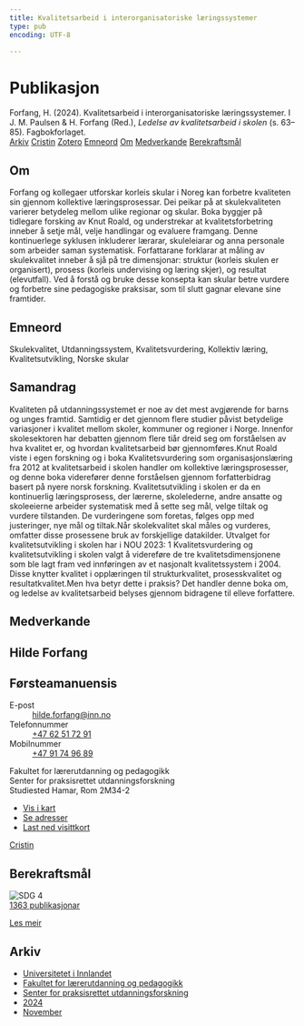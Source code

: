 ```yaml
---
title: Kvalitetsarbeid i interorganisatoriske læringssystemer
type: pub
encoding: UTF-8

---
```

<h1>Publikasjon</h1>
<article id="csl-bib-container-DAZA6SXI" class="csl-bib-container">
  <div class="csl-bib-body"> <div class="csl-entry">Forfang, H. (2024). Kvalitetsarbeid i interorganisatoriske læringssystemer. I J. M. Paulsen &#38; H. Forfang (Red.), <i>Ledelse av kvalitetsarbeid i skolen</i> (s. 63–85). Fagbokforlaget.</div> </div>
  <div class="csl-bib-buttons">
    <a href="#taxonomy-article-DAZA6SXI" alt="archive" class="csl-bib-button">Arkiv</a>
    <a href="https://app.cristin.no/results/show.jsf?id=2325467" alt="Cristin" class="csl-bib-button">Cristin</a>
    <a href="http://zotero.org/groups/5881554/items/DAZA6SXI" alt="Zotero" class="csl-bib-button">Zotero</a>
    <a href="#keywords-article-DAZA6SXI" alt="keywords" class="csl-bib-button">Emneord</a>
    <a href="#about-article-DAZA6SXI" alt="about_pub" class="csl-bib-button">Om</a>
    <a href="#contributors-article-DAZA6SXI" alt="contributors" class="csl-bib-button">Medverkande</a>
    <a href="#sdg-article-DAZA6SXI" alt="sdg" class="csl-bib-button">Berekraftsmål</a>
  </div>
  <div id="csl-bib-meta-container-DAZA6SXI"></div>
</article>
<div id="csl-bib-meta-DAZA6SXI" class="csl-bib-meta">
  <article id="about-article-DAZA6SXI" class="about_pub-article">
    <h1>Om</h1>
    Forfang og kollegaer utforskar korleis skular i Noreg kan forbetre kvaliteten sin gjennom kollektive læringsprosessar. Dei peikar på at skulekvaliteten varierer betydeleg mellom ulike regionar og skular. Boka byggjer på tidlegare forsking av Knut Roald, og understrekar at kvalitetsforbetring inneber å setje mål, velje handlingar og evaluere framgang. Denne kontinuerlege syklusen inkluderer lærarar, skuleleiarar og anna personale som arbeider saman systematisk. Forfattarane forklarar at måling av skulekvalitet inneber å sjå på tre dimensjonar: struktur (korleis skulen er organisert), prosess (korleis undervising og læring skjer), og resultat (elevutfall). Ved å forstå og bruke desse konsepta kan skular betre vurdere og forbetre sine pedagogiske praksisar, som til slutt gagnar elevane sine framtider.
  </article>
  <article id="keywords-article-DAZA6SXI" class="keywords-article">
    <h1>Emneord</h1>
    Skulekvalitet, Utdanningssystem, Kvalitetsvurdering, Kollektiv læring, Kvalitetsutvikling, Norske skular
  </article>
  <article id="abstract-article-DAZA6SXI" class="abstract-article">
    <h1>Samandrag</h1>
    Kvaliteten på utdanningssystemet er noe av det mest avgjørende for barns og unges framtid. Samtidig er det gjennom flere studier påvist betydelige variasjoner i kvalitet mellom skoler, kommuner og regioner i Norge. Innenfor skolesektoren har debatten gjennom flere tiår dreid seg om forståelsen av hva kvalitet er, og hvordan kvalitetsarbeid bør gjennomføres.Knut Roald viste i egen forskning og i boka Kvalitetsvurdering som organisasjonslæring fra 2012 at kvalitetsarbeid i skolen handler om kollektive læringsprosesser, og denne boka viderefører denne forståelsen gjennom forfatterbidrag basert på nyere norsk forskning. Kvalitetsutvikling i skolen er da en kontinuerlig læringsprosess, der lærerne, skolelederne, andre ansatte og skoleeierne arbeider systematisk med å sette seg mål, velge tiltak og vurdere tilstanden. De vurderingene som foretas, følges opp med justeringer, nye mål og tiltak.Når skolekvalitet skal måles og vurderes, omfatter disse prosessene bruk av forskjellige datakilder. Utvalget for kvalitetsutvikling i skolen har i NOU 2023: 1 Kvalitetsvurdering og kvalitetsutvikling i skolen valgt å videreføre de tre kvalitetsdimensjonene som ble lagt fram ved innføringen av et nasjonalt kvalitetssystem i 2004. Disse knytter kvalitet i opplæringen til strukturkvalitet, prosesskvalitet og resultatkvalitet.Men hva betyr dette i praksis? Det handler denne boka om, og ledelse av kvalitetsarbeid belyses gjennom bidragene til elleve forfattere.
  </article>
  <article id="contributors-article-DAZA6SXI" class="contributors-article">
    <h1>Medverkande</h1>
    <div class="personas"> <div class="vrtx-hinn-person-card"> <div class="photo"> <i class="lar la-user-circle missing-person"></i> </div> <div class="info"> <hgroup><h1>Hilde Forfang</h1> <h2>Førsteamanuensis</h2> </hgroup><dl> <dt>E-post</dt> <dd> <a href="mailto:hilde.forfang@inn.no">hilde.forfang@inn.no</a> </dd> <dt>Telefonnummer</dt> <dd><a href="tel:+4762517291"> +47 62 51 72 91 </a></dd> <dt>Mobilnummer</dt> <dd><a href="tel:+4791749689"> +47 91 74 96 89 </a></dd> </dl> <p> Fakultet for lærerutdanning og pedagogikk<br> Senter for praksisrettet utdanningsforskning<br> Studiested Hamar, Rom 2M34-2 </p> <ul class="vrtx-hinn-links"> <li><a href="https://www.google.com/maps?q=60.79582,11.07304">Vis i kart</a></li> <li><a href="https://www.inn.no/finn-en-ansatt/hilde-forfang.html#vrtx-hinn-addresses">Se adresser</a></li> <li><a href="https://www.inn.no/finn-en-ansatt/hilde-forfang.html?vrtx=vcf">Last ned visittkort</a></li> </ul> </div> </div> <a href="https://app.cristin.no/persons/show.jsf?id=623969" alt="Cristin URL" class="personas-cristin">Cristin</a> </div>
  </article>
  <article id="sdg-article-DAZA6SXI" class="sdg-article">
    <h1>Berekraftsmål</h1>
    <div class="sdg-container"><div id="sdg4" class="sdg">
        <img src="{{< params subfolder >}}images/sdg/sdg04_nn.png" class="image" alt="SDG 4">
        <div class="sdg-overlay">
          <a href="{{< params subfolder >}}nn/archive/?sdg=4#archive" class="sdg-publication-count"><span>1363</span> publikasjonar</a>
          <p><a href="https://fn.no/om-fn/fns-baerekraftsmaal/god-utdanning?lang=nno-NO" class="sdg-read-more">Les meir</a></p>
        </div>
      </div></div>
  </article>
  <article id="taxonomy-article-DAZA6SXI" class="taxonomy-article">
    <h1>Arkiv</h1>
    <ul>
      <li><a href="{{< params subfolder >}}nn/archive/?key=3DCRN523">Universitetet i Innlandet</a></li>
      <li><a href="{{< params subfolder >}}nn/archive/?key=WYNZA47F">Fakultet for lærerutdanning og pedagogikk</a></li>
      <li><a href="{{< params subfolder >}}nn/archive/?key=G3SEU2Z2">Senter for praksisrettet utdanningsforskning</a></li>
      <li><a href="{{< params subfolder >}}nn/archive/?key=4QIAIY3G">2024</a></li>
      <li><a href="{{< params subfolder >}}nn/archive/?key=XQ8T39G6">November</a></li>
    </ul>
  </article>
</div>
